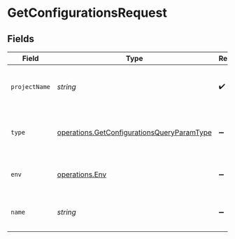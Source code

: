 # GetConfigurationsRequest


## Fields

| Field                                                                                                    | Type                                                                                                     | Required                                                                                                 | Description                                                                                              |
| -------------------------------------------------------------------------------------------------------- | -------------------------------------------------------------------------------------------------------- | -------------------------------------------------------------------------------------------------------- | -------------------------------------------------------------------------------------------------------- |
| `projectName`                                                                                            | *string*                                                                                                 | :heavy_check_mark:                                                                                       | Project name for configuration like `Example Project`                                                    |
| `type`                                                                                                   | [operations.GetConfigurationsQueryParamType](../../models/operations/getconfigurationsqueryparamtype.md) | :heavy_minus_sign:                                                                                       | Configuration type - "LLM" or "pipeline" - default is "LLM"                                              |
| `env`                                                                                                    | [operations.Env](../../models/operations/env.md)                                                         | :heavy_minus_sign:                                                                                       | Environment - "dev", "staging" or "prod"                                                                 |
| `name`                                                                                                   | *string*                                                                                                 | :heavy_minus_sign:                                                                                       | The name of the configuration like `v0`                                                                  |